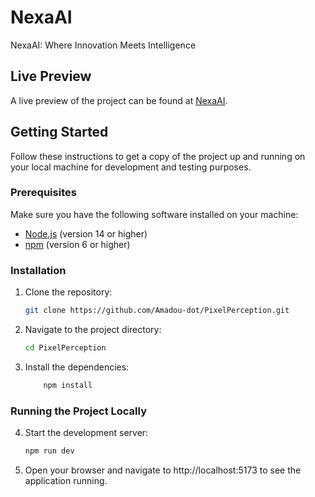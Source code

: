 # NexaAI

NexaAI: Where Innovation Meets Intelligence

## Live Preview

A live preview of the project can be found at [NexaAI](https://www.aseck.io/NexaAI).

## Getting Started

Follow these instructions to get a copy of the project up and running on your local machine for development and testing purposes.

### Prerequisites

Make sure you have the following software installed on your machine:

- [Node.js](https://nodejs.org/) (version 14 or higher)
- [npm](https://www.npmjs.com/) (version 6 or higher)

### Installation

1. Clone the repository:

   ```sh
   git clone https://github.com/Amadou-dot/PixelPerception.git

2. Navigate to the project directory:
    ```sh
    cd PixelPerception

3. Install the dependencies:
    ```sh
        npm install

### Running the Project Locally
4. Start the development server: 
   ```sh
   npm run dev

5. Open your browser and navigate to http://localhost:5173 to see the application running.
